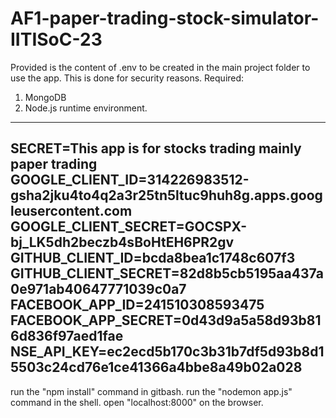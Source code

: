 # AF1-paper-trading-stock-simulator-IITISoC-23
Provided is the content of .env to be created in the main project folder to use the app. This is done for security reasons.
Required:
1. MongoDB
2. Node.js runtime environment.
--------
SECRET=This app is for stocks trading mainly paper trading
GOOGLE_CLIENT_ID=314226983512-gsha2jku4to4q2a3r25tn5ltuc9huh8g.apps.googleusercontent.com
GOOGLE_CLIENT_SECRET=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
GITHUB_CLIENT_ID=bcda8bea1c1748c607f3
GITHUB_CLIENT_SECRET=82d8b5cb5195aa437a0e971ab40647771039c0a7
FACEBOOK_APP_ID=241510308593475
FACEBOOK_APP_SECRET=0d43d9a5a58d93b816d836f97aed1fae
NSE_API_KEY=ec2ecd5b170c3b31b7df5d93b8d15503c24cd76e1ce41366a4bbe8a49b02a028
--------

run the "npm install" command in gitbash.
run the "nodemon app.js" command in the shell.
open "localhost:8000" on the browser.
